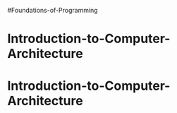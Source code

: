 #Foundations-of-Programming
# Introduction-to-Computer-Architecture
# Introduction-to-Computer-Architecture
